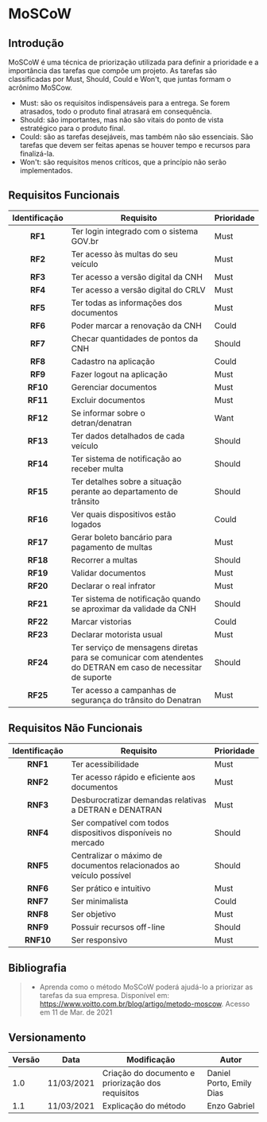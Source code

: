 # MoSCoW

## Introdução

MoSCoW é uma técnica de priorização utilizada para definir  a prioridade e a importância das tarefas  que compõe um projeto. As tarefas são classificadas por Must, Should, Could e Won't, que juntas formam o acrônimo MoSCow.

* Must: são os requisitos indispensáveis para a entrega. Se forem atrasados, todo o produto final atrasará em consequência.
* Should: são importantes, mas não são vitais do ponto de vista estratégico para o produto final.
* Could: são as tarefas desejáveis, mas também não são essenciais. São tarefas que devem ser feitas apenas se houver tempo e recursos para finalizá-la.
* Won't: são requisitos menos críticos, que a princípio não serão implementados.

## Requisitos Funcionais
| Identificação | Requisito | Prioridade |
|:-:|--|--|
| **RF1** | Ter login integrado com o sistema GOV.br | Must |
| **RF2** | Ter acesso às multas do seu veículo | Must |
| **RF3** | Ter acesso a versão digital da CNH | Must |
| **RF4** | Ter acesso a versão digital do CRLV | Must |
| **RF5** | Ter todas as informações dos documentos | Must |
| **RF6** | Poder marcar a renovação da CNH | Could |
| **RF7** | Checar quantidades de pontos da CNH | Should |
| **RF8** | Cadastro na aplicação | Could |
| **RF9** | Fazer logout na aplicação | Must |
| **RF10** | Gerenciar documentos | Must |
| **RF11** | Excluir documentos | Must  |
| **RF12** | Se informar sobre o detran/denatran | Want |
| **RF13** | Ter dados detalhados de cada veículo | Should |
| **RF14** | Ter sistema de notificação ao receber multa | Should |
| **RF15** | Ter detalhes sobre a situação perante ao departamento de trânsito | Should |
| **RF16** | Ver quais dispositivos estão logados | Could  |
| **RF17** | Gerar boleto bancário para pagamento de multas | Must  |
| **RF18** | Recorrer a multas | Should  |
| **RF19** | Validar documentos | Must |
| **RF20** | Declarar o real infrator | Must |
| **RF21** | Ter sistema de notificação quando se aproximar da validade da CNH | Should |
| **RF22** | Marcar vistorias | Could |
| **RF23** | Declarar motorista usual | Must  |
| **RF24** | Ter serviço de mensagens diretas para se comunicar com atendentes do DETRAN em caso de necessitar de suporte | Should |
| **RF25** | Ter acesso a campanhas de segurança do trânsito do Denatran | Must |

## Requisitos Não Funcionais
| Identificação | Requisito | Prioridade |
|:-:|--|--|
| **RNF1** | Ter acessibilidade | Must |
| **RNF2** | Ter acesso rápido e eficiente aos documentos | Must |
| **RNF3** | Desburocratizar demandas relativas a DETRAN e DENATRAN | Must |
| **RNF4** | Ser compatível com todos dispositivos disponíveis no mercado | Should |
| **RNF5** | Centralizar o máximo de documentos relacionados ao veículo possível | Should  |
| **RNF6** | Ser prático e intuitivo | Must |
| **RNF7** | Ser minimalista | Could |
| **RNF8** | Ser objetivo | Must |
| **RNF9** | Possuir recursos off-line | Should |
| **RNF10** | Ser responsivo | Must |

## Bibliografia

> - Aprenda como o método MoSCoW poderá ajudá-lo a priorizar as tarefas da sua empresa. Disponível em: https://www.voitto.com.br/blog/artigo/metodo-moscow. Acesso em 11 de Mar. de 2021

## Versionamento
| Versão | Data | Modificação | Autor |
|--|--|--|--|
| 1.0 | 11/03/2021 | Criação do documento e priorização dos requisitos | Daniel Porto, Emily Dias |
| 1.1 | 11/03/2021 | Explicação do método | Enzo Gabriel |
